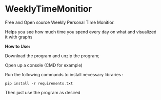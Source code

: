 # WeeklyTimeMonitior
Free and Open source Weekly Personal Time Monitior. 

Helps you see how much time you spend every day on what and visualized it with graphs

****How to Use:****

Download the program and unzip the program;

Open up a console (CMD for example)

Run the following commands to install necessary libraries :

``` pip install -r requirements.txt ```

Then just use the program as desired
